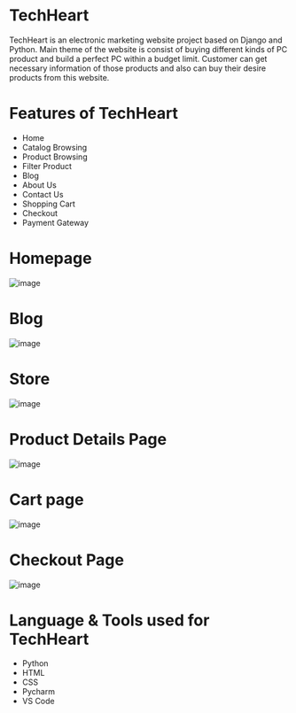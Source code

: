 # TechHeart
TechHeart is an electronic marketing website project based on Django and Python.
Main theme of the website is consist of buying different kinds of PC product and build a perfect PC within a budget limit.
Customer can get necessary information of those products and also can buy their desire products from this website.

# Features of TechHeart
- Home
- Catalog Browsing
- Product Browsing
- Filter Product
- Blog
- About Us
- Contact Us
- Shopping Cart
- Checkout
- Payment Gateway         
# Homepage
![image](https://user-images.githubusercontent.com/73601218/152645651-f8b90b11-7b14-4702-a7c6-58810d3214ec.png)
# Blog
![image](https://user-images.githubusercontent.com/73601218/152645669-bde1ac85-0d01-4577-9b93-16ab6694f9d8.png)
# Store
![image](https://user-images.githubusercontent.com/73601218/152645672-3814cdc2-1168-40c9-8536-dbcb3e370635.png)
# Product Details Page
![image](https://user-images.githubusercontent.com/73601218/152645673-be90465e-5744-45ca-a73d-399f5e238e8e.png)
# Cart page
![image](https://user-images.githubusercontent.com/73601218/152645779-d17e9e4e-cae0-4dd6-ad91-1fce403673f2.png)
# Checkout Page
![image](https://user-images.githubusercontent.com/73601218/152645680-dee7c49a-9666-487e-a5ae-6fe23771b213.png)
# Language & Tools used for TechHeart
- Python
- HTML
- CSS
- Pycharm
- VS Code





